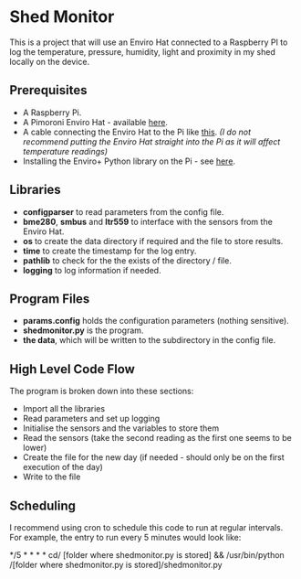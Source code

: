 # Shed Monitor
This is a project that will use an Enviro Hat connected to a Raspberry PI to log the temperature, pressure, humidity, light and proximity in my shed locally on the device.

## Prerequisites
- A Raspberry Pi.
- A Pimoroni Enviro Hat - available [here](https://shop.pimoroni.com/products/enviro?variant=31155658489939).
- A cable connecting the Enviro Hat to the Pi like [this](https://shop.pimoroni.com/products/gpio-ribbon-cable-for-raspberry-pi-model-a-b-40-pins?variant=1005871341). *(I do not recommend putting the Enviro Hat straight into the Pi as it will affect temperature readings)*
- Installing the Enviro+ Python library on the Pi - see [here](https://learn.pimoroni.com/article/getting-started-with-enviro-plus).

## Libraries
- **configparser** to read parameters from the config file.
- **bme280**, **smbus** and **ltr559** to interface with the sensors from the Enviro Hat.
- **os** to create the data directory if required and the file to store results.
- **time** to create the timestamp for the log entry.
- **pathlib** to check for the the exists of the directory / file.
- **logging** to log information if needed.

## Program Files
- **params.config** holds the configuration parameters (nothing sensitive).
- **shedmonitor.py** is the program.
- **the data**, which will be written to the subdirectory in the config file. 

## High Level Code Flow
The program is broken down into these sections:
- Import all the libraries
- Read parameters and set up logging
- Initialise the sensors and the variables to store them
- Read the sensors (take the second reading as the first one seems to be lower)
- Create the file for the new day (if needed - should only be on the first execution of the day)
- Write to the file

## Scheduling
I recommend using cron to schedule this code to run at regular intervals. For example, the entry to run every 5 minutes would look like:

\*/5 \* \* \* \* cd/ \[folder where shedmonitor.py is stored\] && /usr/bin/python /\[folder where shedmonitor.py is stored\]/shedmonitor.py  
